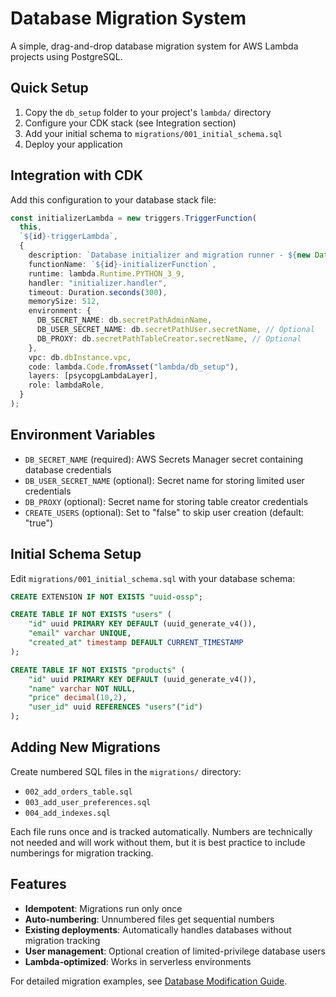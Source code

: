 # Database Migration System

A simple, drag-and-drop database migration system for AWS Lambda projects using PostgreSQL.

## Quick Setup

1. Copy the `db_setup` folder to your project's `lambda/` directory
2. Configure your CDK stack (see Integration section)
3. Add your initial schema to `migrations/001_initial_schema.sql`
4. Deploy your application

## Integration with CDK

Add this configuration to your database stack file:

```typescript
const initializerLambda = new triggers.TriggerFunction(
  this,
  `${id}-triggerLambda`,
  {
    description: `Database initializer and migration runner - ${new Date().toISOString()}`,
    functionName: `${id}-initializerFunction`,
    runtime: lambda.Runtime.PYTHON_3_9,
    handler: "initializer.handler",
    timeout: Duration.seconds(300),
    memorySize: 512,
    environment: {
      DB_SECRET_NAME: db.secretPathAdminName,
      DB_USER_SECRET_NAME: db.secretPathUser.secretName, // Optional
      DB_PROXY: db.secretPathTableCreator.secretName, // Optional
    },
    vpc: db.dbInstance.vpc,
    code: lambda.Code.fromAsset("lambda/db_setup"),
    layers: [psycopgLambdaLayer],
    role: lambdaRole,
  }
);
```

## Environment Variables

- `DB_SECRET_NAME` (required): AWS Secrets Manager secret containing database credentials
- `DB_USER_SECRET_NAME` (optional): Secret name for storing limited user credentials
- `DB_PROXY` (optional): Secret name for storing table creator credentials
- `CREATE_USERS` (optional): Set to "false" to skip user creation (default: "true")

## Initial Schema Setup

Edit `migrations/001_initial_schema.sql` with your database schema:

```sql
CREATE EXTENSION IF NOT EXISTS "uuid-ossp";

CREATE TABLE IF NOT EXISTS "users" (
    "id" uuid PRIMARY KEY DEFAULT (uuid_generate_v4()),
    "email" varchar UNIQUE,
    "created_at" timestamp DEFAULT CURRENT_TIMESTAMP
);

CREATE TABLE IF NOT EXISTS "products" (
    "id" uuid PRIMARY KEY DEFAULT (uuid_generate_v4()),
    "name" varchar NOT NULL,
    "price" decimal(10,2),
    "user_id" uuid REFERENCES "users"("id")
);
```

## Adding New Migrations

Create numbered SQL files in the `migrations/` directory:

- `002_add_orders_table.sql`
- `003_add_user_preferences.sql`
- `004_add_indexes.sql`

Each file runs once and is tracked automatically. Numbers are technically not needed and will work without them, but it is best practice to include numberings for migration tracking.

## Features

- **Idempotent**: Migrations run only once
- **Auto-numbering**: Unnumbered files get sequential numbers
- **Existing deployments**: Automatically handles databases without migration tracking
- **User management**: Optional creation of limited-privilege database users
- **Lambda-optimized**: Works in serverless environments

For detailed migration examples, see [Database Modification Guide](./databaseModificationGuide.md).
